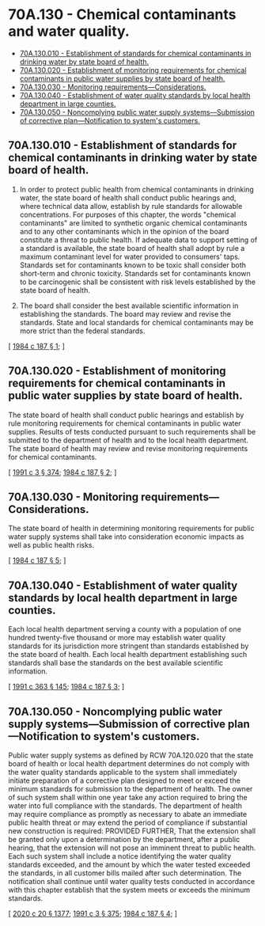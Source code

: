 # 70A.130 - Chemical contaminants and water quality.
* [70A.130.010 - Establishment of standards for chemical contaminants in drinking water by state board of health.](#70a130010---establishment-of-standards-for-chemical-contaminants-in-drinking-water-by-state-board-of-health)
* [70A.130.020 - Establishment of monitoring requirements for chemical contaminants in public water supplies by state board of health.](#70a130020---establishment-of-monitoring-requirements-for-chemical-contaminants-in-public-water-supplies-by-state-board-of-health)
* [70A.130.030 - Monitoring requirements—Considerations.](#70a130030---monitoring-requirementsconsiderations)
* [70A.130.040 - Establishment of water quality standards by local health department in large counties.](#70a130040---establishment-of-water-quality-standards-by-local-health-department-in-large-counties)
* [70A.130.050 - Noncomplying public water supply systems—Submission of corrective plan—Notification to system's customers.](#70a130050---noncomplying-public-water-supply-systemssubmission-of-corrective-plannotification-to-systems-customers)
## 70A.130.010 - Establishment of standards for chemical contaminants in drinking water by state board of health.
1. In order to protect public health from chemical contaminants in drinking water, the state board of health shall conduct public hearings and, where technical data allow, establish by rule standards for allowable concentrations. For purposes of this chapter, the words "chemical contaminants" are limited to synthetic organic chemical contaminants and to any other contaminants which in the opinion of the board constitute a threat to public health. If adequate data to support setting of a standard is available, the state board of health shall adopt by rule a maximum contaminant level for water provided to consumers' taps. Standards set for contaminants known to be toxic shall consider both short-term and chronic toxicity. Standards set for contaminants known to be carcinogenic shall be consistent with risk levels established by the state board of health.

2. The board shall consider the best available scientific information in establishing the standards. The board may review and revise the standards. State and local standards for chemical contaminants may be more strict than the federal standards.

\[ [1984 c 187 § 1](https://leg.wa.gov/CodeReviser/documents/sessionlaw/1984c187.pdf?cite=1984%20c%20187%20§%201); \]

## 70A.130.020 - Establishment of monitoring requirements for chemical contaminants in public water supplies by state board of health.
The state board of health shall conduct public hearings and establish by rule monitoring requirements for chemical contaminants in public water supplies. Results of tests conducted pursuant to such requirements shall be submitted to the department of health and to the local health department. The state board of health may review and revise monitoring requirements for chemical contaminants.

\[ [1991 c 3 § 374](https://lawfilesext.leg.wa.gov/biennium/1991-92/Pdf/Bills/Session%20Laws/House/1115.SL.pdf?cite=1991%20c%203%20§%20374); [1984 c 187 § 2](https://leg.wa.gov/CodeReviser/documents/sessionlaw/1984c187.pdf?cite=1984%20c%20187%20§%202); \]

## 70A.130.030 - Monitoring requirements—Considerations.
The state board of health in determining monitoring requirements for public water supply systems shall take into consideration economic impacts as well as public health risks.

\[ [1984 c 187 § 5](https://leg.wa.gov/CodeReviser/documents/sessionlaw/1984c187.pdf?cite=1984%20c%20187%20§%205); \]

## 70A.130.040 - Establishment of water quality standards by local health department in large counties.
Each local health department serving a county with a population of one hundred twenty-five thousand or more may establish water quality standards for its jurisdiction more stringent than standards established by the state board of health. Each local health department establishing such standards shall base the standards on the best available scientific information.

\[ [1991 c 363 § 145](https://lawfilesext.leg.wa.gov/biennium/1991-92/Pdf/Bills/Session%20Laws/House/1201-S.SL.pdf?cite=1991%20c%20363%20§%20145); [1984 c 187 § 3](https://leg.wa.gov/CodeReviser/documents/sessionlaw/1984c187.pdf?cite=1984%20c%20187%20§%203); \]

## 70A.130.050 - Noncomplying public water supply systems—Submission of corrective plan—Notification to system's customers.
Public water supply systems as defined by RCW 70A.120.020 that the state board of health or local health department determines do not comply with the water quality standards applicable to the system shall immediately initiate preparation of a corrective plan designed to meet or exceed the minimum standards for submission to the department of health. The owner of such system shall within one year take any action required to bring the water into full compliance with the standards. The department of health may require compliance as promptly as necessary to abate an immediate public health threat or may extend the period of compliance if substantial new construction is required: PROVIDED FURTHER, That the extension shall be granted only upon a determination by the department, after a public hearing, that the extension will not pose an imminent threat to public health. Each such system shall include a notice identifying the water quality standards exceeded, and the amount by which the water tested exceeded the standards, in all customer bills mailed after such determination. The notification shall continue until water quality tests conducted in accordance with this chapter establish that the system meets or exceeds the minimum standards.

\[ [2020 c 20 § 1377](https://lawfilesext.leg.wa.gov/biennium/2019-20/Pdf/Bills/Session%20Laws/House/2246-S.SL.pdf?cite=2020%20c%2020%20§%201377); [1991 c 3 § 375](https://lawfilesext.leg.wa.gov/biennium/1991-92/Pdf/Bills/Session%20Laws/House/1115.SL.pdf?cite=1991%20c%203%20§%20375); [1984 c 187 § 4](https://leg.wa.gov/CodeReviser/documents/sessionlaw/1984c187.pdf?cite=1984%20c%20187%20§%204); \]

